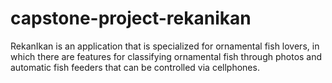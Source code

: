 # capstone-project-rekanikan
RekanIkan is an application that is specialized for ornamental fish lovers, in which there are features for classifying ornamental fish through photos and automatic fish feeders that can be controlled via cellphones.
